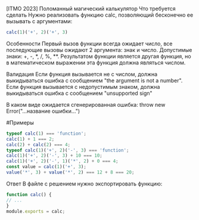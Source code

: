 [ITMO 2023] Поломанный магический калькулятор
Что требуется сделать
Нужно реализовать функцию calc, позволяющий бесконечно ее вызывать с аргументами:
```javascript
calc(1)('+', 2)('+', 3)
```
Особенности
Первый вызов функции всегда ожидает число, все последующие вызовы ожидают 2 аргумента: знак и число.
Допустимые знаки: +, -, *, /, %, **.
Результатом функции является другая функция, но в математическом выражении эта функция должна являться числом.

Валидация
Если функция вызывается не с числом, должна выкидываться ошибка с сообщением "the argument is not a number".
Если функция вызывается с недопустимым знаком, должна выкидываться ошибка с сообщением "unsupported sign"

В каком виде ожидается сгенерированная ошибка: throw new Error("...название ошибки...")

#Примеры
```javascript
typeof calc(1) === 'function';
calc(1) + 1 === 2;
calc(2) + calc(2) === 4;
typeof calc(1)('+', 2)('-', 3) === 'function';
calc(1)('+', 2)('-', 3) + 10 === 10;
calc(1)('+', 2)('-', 1)('*', 2) + 0 === 4;
const value = calc(1)('+', 3);
value('*', 3) + value('*', 2) === 12 + 8 === 20;
```
Ответ В файле с решением нужно экспортировать функцию:
```javascript
function calc() {
// ...
}
module.exports = calc;
```


